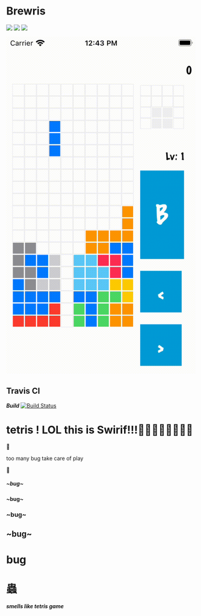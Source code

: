 # Brewris


[![](https://img.shields.io/badge/Language-swif-ff69b4.svg)](https://developer.apple.com/swift/)
[![](https://img.shields.io/github/license/mashape/apistatus.svg)](https://github.com/keisukeYamagishi/Brewris/blob/master/LICENSE)
[![](https://img.shields.io/badge/HP-shichimitoucarashi-00acee)](https://shichimitoucarashi.com/)


<img src=./doc/Tetris.mov.gif>

## Travis CI

***Build*** [![Build Status](https://travis-ci.org/keisukeYamagishi/Swiris.svg?branch=master)](https://travis-ci.org/keisukeYamagishi/Swiris)

# tetris ! LOL this is Swirif!!!🎉🎉🎉🎉🎉🎉🎉🎉
 
 🍻
 
 too many bug take care of play
 
 🍺
 
 ##### ~bug~
 #### ~bug~
 ### ~bug~
 ## ~bug~
 # bug 
 # 蟲
***smells like tetris game***
